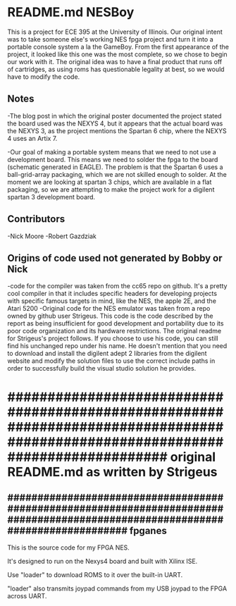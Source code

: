 
README.md
NESBoy
======

This is a project for ECE 395 at the University of Illinois.  Our original intent was to take someone else's working NES fpga project and turn it into a portable console system a la the GameBoy.  From the first appearance of the project, it looked like this one was the most complete, so we chose to begin our work with it. The original idea was to have a final product that runs off of cartridges, as using roms has questionable legality at best, so we would have to modify the code.   


Notes
-----
-The blog post in which the original poster documented the project stated the board used was the NEXYS 4, but it appears that the actual board was the NEXYS 3, as the project mentions the Spartan 6 chip, where the NEXYS 4 uses an Artix 7.  

-Our goal of making a portable system means that we need to not use a development board.  This means we need to solder the fpga to the board (schematic generated in EAGLE).  The problem is that the Spartan 6 uses a ball-grid-array packaging, which we are not skilled enough to solder.  At the moment we are looking at spartan 3 chips, which are available in a flat packaging, so we are attempting to make the project work for a digilent spartan 3 development board.  

Contributors
------------
-Nick Moore
-Robert Gazdziak

Origins of code used not generated by Bobby or Nick
---
-code for the compiler was taken from the cc65 repo on github.  It's a pretty cool compiler in that it includes specific headers for developing projects with specific famous targets in mind, like the NES, the apple 2E, and the Atari 5200
-Original code for the NES emulator was taken from a repo owned by github user Strigeus.  This code is the code described by the report as being insufficient for good development and portability due to its poor code organization and its hardware restrictions.  The original readme for Strigeus's project follows.  If you choose to use his code, you can still find his unchanged repo under his name.  He doesn't mention that you need to download and install the digilent adept 2 libraries from the digilent website and modify the solution files to use the correct include paths in order to successfully build the visual studio solution he provides.  

################################################################################################################################
original README.md as written by Strigeus
===
################################################################################################################################
fpganes
---

This is the source code for my FPGA NES.

It's designed to run on the Nexys4 board and built with
Xilinx ISE.

Use "loader" to download ROMS to it over the built-in UART.

"loader" also transmits joypad commands from my USB joypad
to the FPGA across UART.

